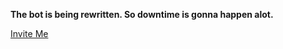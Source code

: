 <b>The bot is being rewritten. So downtime is gonna happen alot.</b>

[Invite Me](https://discordapp.com/api/oauth2/authorize?client_id=405635474124832768&permissions=8&scope=bot) 
